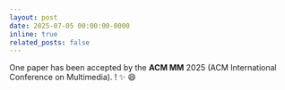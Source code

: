 ```yaml
---
layout: post
date: 2025-07-05 00:00:00-0000
inline: true
related_posts: false
---
```


One paper has been accepted by the **ACM MM** 2025 (ACM International Conference on Multimedia).
! :sparkles: :smile:
